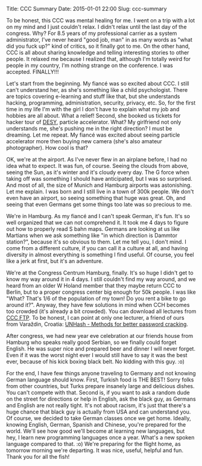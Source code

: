 Title: CCC Summary
Date: 2015-01-01 22:00
Slug: ccc-summary


To be honest, this CCC was mental healing for me. I went on a trip with a lot
on my mind and I just couldn't relax. I didn't relax until the last day of the
congress. Why? For 8.5 years of my professional carrier as a system
administrator, I've never heard "good job, man" in as many words as "what did
you fuck up?" kind of critics, so it finally got to me. On the other hand, CCC
is all about sharing knowledge and telling interesting stories to other people.
It relaxed me because I realized that, although I'm totally weird for people in
my country, I'm nothing strange on the conference. I was accepted. FINALLY!!!

Let's start from the beginning. My fiancé was so excited about CCC. I still
can't understand her, as she's something like a child psychologist. There are
topics covering e-learning and stuff like that, but she understands hacking,
programming, administration, security, privacy, etc. So, for the first time in
my life I'm with the girl I don't have to explain what my job and hobbies are
all about. What a relief! Second, she booked us tickets for hacker tour of
[DESY](http://desy.de), particle accelerator. What? My girlfriend not only
understands me, she's pushing me in the right direction? I must be dreaming.
Let me repeat. My fiancé was excited about seeing particle accelerator more
then buying new camera (she's also amateur photographer). How cool is that?

OK, we're at the airport. As I've never flew in an airplane before, I had no
idea what to expect. It was fun, of course. Seeing the clouds from above,
seeing the Sun, as it's winter and it's cloudy every day. The G force when
taking off was something I should have anticipated, but I was so surprised. And
most of all, the size of Munich and Hamburg airports was astonishing. Let me
explain. I was born and I still live in a town of 300k people. We don't even
have an airport, so seeing something that huge was great. Oh, and seeing that
even Germans get some things too late was so precious to me.

We're in Hamburg. As my fiancé and I can't speak German, it's fun. It's so well
organized that we can not comprehend it. It took me 4 days to figure out how to
properly read S bahn maps. Germans are looking at us like Martians when we ask
something like "in which direction is Dammtor station?", because it's so
obvious to them. Let me tell you, I don't mind. I come from a different
culture, if you can call it a culture at all, and having diversity in almost
everything is something I find useful. Of course, you feel like a jerk at
first, but it's an adventure.

We're at the Congress Centrum Hamburg, finally. It's so huge I didn't get to
know my way around it in 4 days. I still couldn't find my way around, and we
heard from an older W Holand member that they maybe return CCC to Berlin, but
to a proper congress center big enough for 50k people. I was like "What? That's
1/6 of the population of my town! Do you rent a bike to go around it?". Anyway,
they have few solutions in mind when CCH becomes too crowded (it's already a
bit crowded). You can download all lectures from [CCC
FTP](https://ftp.ccc.de/congress/31C3/). To be honest, I can point at only
one lecturer, a friend of ours from Varaždin, Croatia:
[UNHash - Methods for better password
cracking](https://ftp.ccc.de/congress/31C3/h264-hd/31c3-5966-en-de-UNHash_-_Methods_for_better_password_cracking_hd.mp4).

After congress, we had new year eve celebration at our friends house from
Hamburg who speaks really good Serbian, so we finally could forget English. He
was super nice and prepared beer and dinner I will never forget. Even if it was
the worst night ever I would still have to say it was the best ever, because of
his kick boxing black belt. No kidding with this guy. :o)

For the end, I have few things anyone traveling to Germany and not knowing
German language should know. First, Turkish food is THE BEST! Sorry folks from
other countries, but Turks prepare insanely large and delicious dishes. You
can't compete with that. Second is, if you want to ask a random dude on the
street for directions or help in English, ask the black guy, as Germans and
English are not really tight. It's not about racism, it's just that there's a
huge chance that black guy is actually from USA and can understand you. Of
course, we decided to take German classes once we get home. Ideally, knowing
English, German, Spanish and Chinese, you're prepared for the world. We'll see
how good we'll become at learning new languages, but hey, I learn new
programming languages once a year. What's a new spoken language compared to
that. :o) We're preparing for the flight home, as tomorrow morning we're
departing. It was nice, useful, helpful and fun. Thank you for all the fish!
